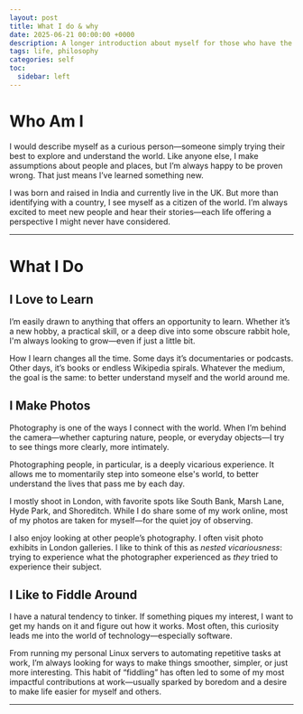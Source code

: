 ```yaml
---
layout: post
title: What I do & why
date: 2025-06-21 00:00:00 +0000
description: A longer introduction about myself for those who have the time
tags: life, philosophy
categories: self
toc:
  sidebar: left
---
```


# Who Am I

I would describe myself as a curious person—someone simply trying their best to explore and understand the world. Like anyone else, I make assumptions about people and places, but I’m always happy to be proven wrong. That just means I’ve learned something new.

I was born and raised in India and currently live in the UK. But more than identifying with a country, I see myself as a citizen of the world. I’m always excited to meet new people and hear their stories—each life offering a perspective I might never have considered.

---

# What I Do

## I Love to Learn

I’m easily drawn to anything that offers an opportunity to learn. Whether it’s a new hobby, a practical skill, or a deep dive into some obscure rabbit hole, I'm always looking to grow—even if just a little bit.

How I learn changes all the time. Some days it’s documentaries or podcasts. Other days, it’s books or endless Wikipedia spirals. Whatever the medium, the goal is the same: to better understand myself and the world around me.

## I Make Photos

Photography is one of the ways I connect with the world. When I’m behind the camera—whether capturing nature, people, or everyday objects—I try to see things more clearly, more intimately.

Photographing people, in particular, is a deeply vicarious experience. It allows me to momentarily step into someone else's world, to better understand the lives that pass me by each day.

I mostly shoot in London, with favorite spots like South Bank, Marsh Lane, Hyde Park, and Shoreditch. While I do share some of my work online, most of my photos are taken for myself—for the quiet joy of observing.

I also enjoy looking at other people’s photography. I often visit photo exhibits in London galleries. I like to think of this as _nested vicariousness_: trying to experience what the photographer experienced as _they_ tried to experience their subject.

## I Like to Fiddle Around

I have a natural tendency to tinker. If something piques my interest, I want to get my hands on it and figure out how it works. Most often, this curiosity leads me into the world of technology—especially software.

From running my personal Linux servers to automating repetitive tasks at work, I’m always looking for ways to make things smoother, simpler, or just more interesting. This habit of “fiddling” has often led to some of my most impactful contributions at work—usually sparked by boredom and a desire to make life easier for myself and others.

---
